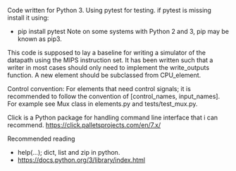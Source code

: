 Code written for Python 3.
Using pytest for testing.
if pytest is missing install it using:
* pip install pytest
Note on some systems with Python 2 and 3, pip may be known as pip3.

This code is supposed to lay a baseline for writing a simulator of
the datapath using the MIPS instruction set. It has been written such
that a writer in most cases should only need to implement the
write_outputs function. A new element should be subclassed from
CPU_element.

Control convention:
For elements that need control signals; it is recommended
to follow the convention of [control_names, input_names].
For example see Mux class in elements.py and tests/test_mux.py.

Click is a Python package for handling command line interface
that i can recommend. https://click.palletsprojects.com/en/7.x/

Recommended reading
* help(...); dict, list and zip in python.
* https://docs.python.org/3/library/index.html
